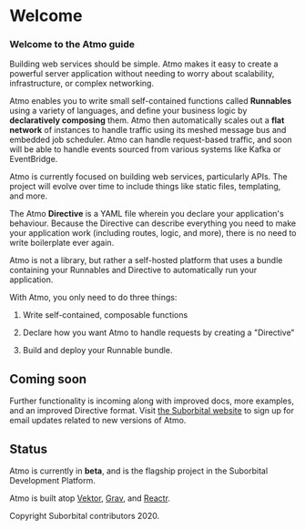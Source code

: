 # Welcome

### Welcome to the Atmo guide

Building web services should be simple. Atmo makes it easy to create a powerful server application without needing to worry about scalability, infrastructure, or complex networking.

Atmo enables you to write small self-contained functions called **Runnables** using a variety of languages, and define your business logic by **declaratively composing** them. Atmo then automatically scales out a **flat network** of instances to handle traffic using its meshed message bus and embedded job scheduler. Atmo can handle request-based traffic, and soon will be able to handle events sourced from various systems like Kafka or EventBridge.

Atmo is currently focused on building web services, particularly APIs. The project will evolve over time to include things like static files, templating, and more.

The Atmo **Directive** is a YAML file wherein you declare your application's behaviour. Because the Directive can describe everything you need to make your application work \(including routes, logic, and more\), there is no need to write boilerplate ever again.

Atmo is not a library, but rather a self-hosted platform that uses a bundle containing your Runnables and Directive to automatically run your application.

With Atmo, you only need to do three things: 

1. Write self-contained, composable functions 

2. Declare how you want Atmo to handle requests by creating a "Directive" 

3. Build and deploy your Runnable bundle.

## Coming soon

Further functionality is incoming along with improved docs, more examples, and an improved Directive format. Visit [the Suborbital website](https://suborbital.dev) to sign up for email updates related to new versions of Atmo.

## Status

Atmo is currently in **beta**, and is the flagship project in the Suborbital Development Platform.

Atmo is built atop [Vektor](https://github.com/suborbital/vektor), [Grav](https://github.com/suborbital/grav), and [Reactr](https://github.com/suborbital/reactr).

Copyright Suborbital contributors 2020.


